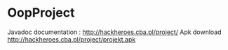 # OopProject
Javadoc documentation : http://hackheroes.cba.pl/project/
Apk download http://hackheroes.cba.pl/project/projekt.apk
